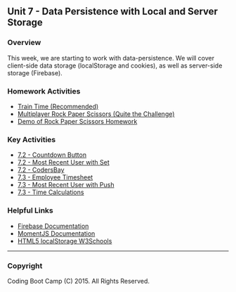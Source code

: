 ## Unit 7 - Data Persistence with Local and Server Storage

### Overview

This week, we are starting to work with data-persistence. We will cover client-side data storage (localStorage and cookies), as well as server-side storage (Firebase).

### Homework Activities

* [Train Time (Recommended)](../../../01-Class-Content/07-firebase/02-Homework/Instructions/Homework_Train_Activity_Basic.md)
* [Multiplayer Rock Paper Scissors (Quite the Challenge)](../../../01-Class-Content/07-firebase/02-Homework/Instructions/Homework_RPS_Activity_Challenge.md)
* [Demo of Rock Paper Scissors Homework](../../../01-Class-Content/07-firebase/02-Homework/Instructions/RPS_Video.mov)

### Key Activities

* [7.2 - Countdown Button](../../../01-Class-Content/07-firebase/01-Activities/11-countdownbutton)
* [7.2 - Most Recent User with Set](../../../01-Class-Content/07-firebase/01-Activities/18-Push)
* [7.2 - CodersBay](../../../01-Class-Content/07-firebase/01-Activities/14-codersbay)
* [7.3 - Employee Timesheet](../../../01-Class-Content/07-firebase/01-Activities/17-TimeSheet)
* [7.3 - Most Recent User with Push](../../../01-Class-Content/07-firebase/01-Activities/18-Push)
* [7.3 - Time Calculations](../../../01-Class-Content/07-firebase/01-Activities/17-TimeSheet)

### Helpful Links

* [Firebase Documentation](https://firebase.google.com/docs/)
* [MomentJS Documentation](http://momentjs.com/)
* [HTML5 localStorage W3Schools](http://www.w3schools.com/html/html5_webstorage.asp)

- - -

### Copyright

Coding Boot Camp (C) 2015. All Rights Reserved.
